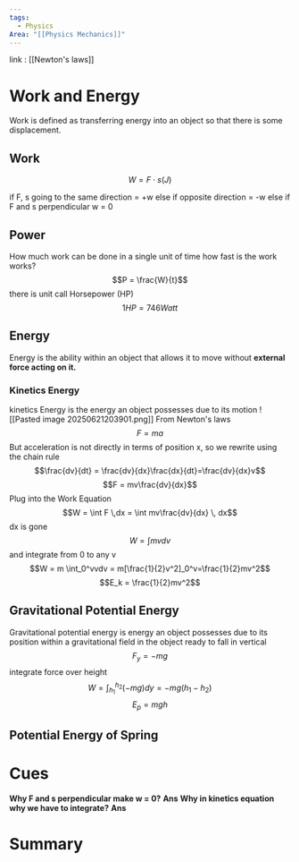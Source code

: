```yaml
---
tags:
  - Physics
Area: "[[Physics Mechanics]]"
---
```

link : [[Newton's laws]]
# Work and Energy
Work is defined as transferring energy into an object so that there is some displacement. 
## Work
$$W = F \cdot s (J)$$

if F, s going to the same direction = +w
else if opposite direction = -w
else if F and s perpendicular w = 0
## Power
How much work can be done in a single unit of time
how fast is the work works?
$$P = \frac{W}{t}$$
there is unit call Horsepower (HP)
$$1 HP = 746 Watt$$
## Energy
Energy is the ability within an object that allows it to move without **external force acting on it.**
### Kinetics Energy
kinetics Energy is the energy an object possesses due to its motion
![[Pasted image 20250621203901.png]]
From Newton's laws
$$F = ma$$
But acceleration is not directly in terms of position x, so we rewrite using the chain rule
$$\frac{dv}{dt} = \frac{dv}{dx}\frac{dx}{dt}=\frac{dv}{dx}v$$
$$F = mv\frac{dv}{dx}$$
Plug into the Work Equation
$$W = \int F \,dx = \int mv\frac{dv}{dx} \, dx$$
dx is gone
$$W = \int mv dv$$
and integrate from 0 to any v
$$W = m \int_0^vvdv = m[\frac{1}{2}v^2]_0^v=\frac{1}{2}mv^2$$
$$E_k = \frac{1}{2}mv^2$$
## Gravitational Potential Energy
Gravitational potential energy is energy an object possesses due to its position within a gravitational field in the object ready to fall
in vertical
$$F_y = -mg$$
integrate force over height
$$W = \int_{h_1}^{h_2}(-mg)dy = -mg(h_1-h_2)$$
$$E_p = mgh$$
## Potential Energy of Spring





# Cues
**Why F and s perpendicular make w = 0?**
**Ans**
**Why in kinetics equation why we have to integrate?**
**Ans**
# Summary
```

```